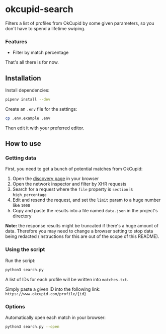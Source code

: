 # okcupid-search

Filters a list of profiles from OkCupid by some given parameters, so you don't have to spend a lifetime swiping.

### Features

* Filter by match percentage

That's all there is for now.

## Installation

Install dependencies:

```sh
pipenv install --dev
```

Create an `.env` file for the settings:

```sh
cp .env.example .env
```

Then edit it with your preferred editor.

## How to use

### Getting data

First, you need to get a bunch of potential matches from OkCupid:

1. Open the [discovery page](https://www.okcupid.com/discovery) in your browser
2. Open the network inspector and filter by XHR requests
3. Search for a request where the `file` property is `section` is `high_percentage`
4. Edit and resend the request, and set the `limit` param to a huge number like `1000`
5. Copy and paste the results into a file named `data.json` in the project's directory

**Note:** the response results might be truncated if there's a huge amount of data. Therefore you may need to change a browser setting to stop data being redacted (instructions for this are out of the scope of this README).

### Using the script

Run the script:

```sh
python3 search.py
```

A list of IDs for each profile will be written into `matches.txt`.

Simply paste a given ID into the following link: `https://www.okcupid.com/profile/{id}`

### Options

Automatically open each match in your browser:

```sh
python3 search.py --open
```
